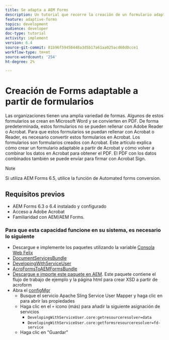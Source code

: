 ```yaml
---
title: Se adapta a AEM Forms
description: Un tutorial que recorre la creación de un formulario adaptable mediante Acrobat y la combinación de los datos para obtener un PDF. El PDF con los datos combinados se puede enviar para su firma mediante Acrobat Sign.
feature: adaptive-forms
topics: development
audience: developer
doc-type: tutorial
activity: implement
version: 6.4
source-git-commit: 81b96f59450448a3d5b17a61aa025acd60d0cce1
workflow-type: tm+mt
source-wordcount: '254'
ht-degree: 2%

---
```



# Creación de Forms adaptable a partir de formularios

Las organizaciones tienen una amplia variedad de formas. Algunos de estos formularios se crean en Microsoft Word y se convierten en PDF. De forma predeterminada, estos formularios no se pueden rellenar con Adobe Reader o Acrobat. Para que estos formularios se puedan rellenar con Acrobat o Reader, es necesario convertir estos formularios en Acrobat. Los formularios son formularios creados con Acrobat. Este artículo explica cómo crear un formulario adaptable a partir de Acrobat y cómo volver a combinar los datos en Acrobat para obtener el PDF. El PDF con los datos combinados también se puede enviar para firmar con Acrobat Sign.

>[!NOTE]
>
>Si utiliza AEM Forms 6.5, utilice la función de Automated forms conversion.

## Requisitos previos

* AEM Forms 6.3 o 6.4 instalado y configurado
* Acceso a Adobe Acrobat
* Familiaridad con AEM/AEM Forms.

### Para que esta capacidad funcione en su sistema, es necesario lo siguiente

* Descargue e implemente los paquetes utilizando la variable [Consola Web Felix](http://localhost:4502/system/console/bundles)
* [DocumentServicesBundle](/help/forms/assets/common-osgi-bundles/AEMFormsDocumentServices.core-1.0-SNAPSHOT.jar)
* [DevelopingWithServiceUser](/help/forms/assets/common-osgi-bundles/DevelopingWithServiceUser.jar)
* [AcroFormsToAEMFormsBundle](https://forms.enablementadobe.com/content/DemoServerBundles/AcroFormToAEMForm.core-1.0-SNAPSHOT.jar)
* [Descargue e importe este paquete en AEM](assets/acro-form-aem-form.zip). Este paquete contiene el flujo de trabajo de ejemplo y la página html para crear XSD a partir de acroform
* Abra el [configMgr](http://localhost:4502/system/console/configMgr)
   * Busque el servicio Apache Sling Service User Mapper y haga clic en para abrir las propiedades
   * Haga clic en el `+` icono (más) para añadir la siguiente asignación de servicios
      * `DevelopingWithServiceUser.core:getresourceresolver=data`
      * `DevelopingWithServiceUser.core:getformsresourceresolver=fd-service`
   * Haga clic en &quot;Guardar&quot;

